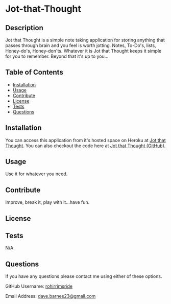 
  

  # Jot-that-Thought

  ## Description
  Jot that Thought is a simple note taking application for storing anything that passes through brain and you feel is worth jotting.  Notes, To-Do's, lists, Honey-do's, Honey-don'ts.  Whatever it is Jot that Thought keeps it simple for you to remember.  Beyond that it's up to you...

  ## Table of Contents
  - [Installation](#installation)
  - [Usage](#usage)
  - [Contribute](#contribute)
  - [License](#license)
  - [Tests](#tests)
  - [Questions](#questions)

  ## Installation
  You can access this application from it's hosted space on Heroku at [Jot that Thought](https://jot-that-thought.herokuapp.com/).  You can also checkout the code here at [Jot that Thought (GitHub)](https://github.com/rohirrimsride/jot-that-thought).

  ## Usage
  Use it for whatever you need.  

  ## Contribute
  Improve, break it, play with it...have fun.

  ## License
  

  ## Tests
  N/A

  ## Questions
  If you have any questions please contact me using either of these options.

  GitHub Username: [rohirrimsride](https://github.com/rohirrimsride)

  Email Address: dave.barnes23@gmail.com
  